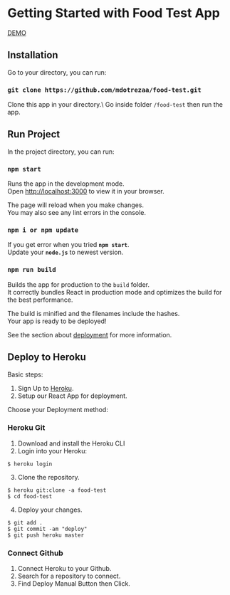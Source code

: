 # Getting Started with Food Test App

[DEMO](http://food-test.herokuapp.com/)

## Installation

Go to your directory, you can run:

### `git clone https://github.com/mdotrezaa/food-test.git`

Clone this app in your directory.\ 
Go inside folder `/food-test` then run the app.

## Run Project

In the project directory, you can run:

### `npm start`

Runs the app in the development mode.\
Open [http://localhost:3000](http://localhost:3000) to view it in your browser.

The page will reload when you make changes.\
You may also see any lint errors in the console.

### `npm i or npm update`

If you get error when you tried **`npm start`**.\
Update your **`node.js`** to newest version.

### `npm run build`

Builds the app for production to the `build` folder.\
It correctly bundles React in production mode and optimizes the build for the best performance.

The build is minified and the filenames include the hashes.\
Your app is ready to be deployed!

See the section about [deployment](https://facebook.github.io/create-react-app/docs/deployment) for more information.

## Deploy to Heroku

Basic steps:
1. Sign Up to [Heroku](https://heroku.com/).
2. Setup our React App for deployment.

Choose your Deployment method:

### Heroku Git
1. Download and install the Heroku CLI
2. Login into your Heroku:
```
$ heroku login

```
3. Clone the repository.
```
$ heroku git:clone -a food-test
$ cd food-test

```
4. Deploy your changes.
```
$ git add .
$ git commit -am "deploy"
$ git push heroku master

```

### Connect Github
1. Connect Heroku to your Github.
2. Search for a repository to connect.
3. Find Deploy Manual Button then Click.

